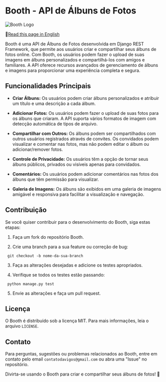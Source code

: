 # Booth - API de Álbuns de Fotos

![Booth Logo](booth_logo.png)

:small_blue_diamond:[Read this page in English](https://github.com/Davi-Ga/booth-api/blob/main/README-en.md)  

Booth é uma API de Álbuns de Fotos desenvolvida em Django REST Framework, que permite aos usuários criar e compartilhar seus álbuns de fotos online. Com Booth, os usuários podem fazer o upload de suas imagens em álbuns personalizados e compartilhá-los com amigos e familiares. A API oferece recursos avançados de gerenciamento de álbuns e imagens para proporcionar uma experiência completa e segura.

## Funcionalidades Principais

- **Criar Álbuns:** Os usuários podem criar álbuns personalizados e atribuir um título e uma descrição a cada álbum.

- **Adicionar Fotos:** Os usuários podem fazer o upload de suas fotos para os álbuns que criaram. A API suporta vários formatos de imagem com detecção automática de tipos de arquivo.

- **Compartilhar com Outros:** Os álbuns podem ser compartilhados com outros usuários registrados através de convites. Os convidados podem visualizar e comentar nas fotos, mas não podem editar o álbum ou adicionar/remover fotos.

- **Controle de Privacidade:** Os usuários têm a opção de tornar seus álbuns públicos, privados ou visíveis apenas para convidados.

- **Comentários:** Os usuários podem adicionar comentários nas fotos dos álbuns que têm permissão para visualizar.

- **Galeria de Imagens:** Os álbuns são exibidos em uma galeria de imagens amigável e responsiva para facilitar a visualização e navegação.

## Contribuição

Se você quiser contribuir para o desenvolvimento do Booth, siga estas etapas:

1. Faça um fork do repositório Booth.

2. Crie uma branch para a sua feature ou correção de bug:
```
 git checkout -b nome-da-sua-branch
```
3. Faça as alterações desejadas e adicione os testes apropriados.

4. Verifique se todos os testes estão passando:
```
 python manage.py test
```

5. Envie as alterações e faça um pull request.

## Licença

O Booth é distribuído sob a licença MIT. Para mais informações, leia o arquivo `LICENSE`.

## Contato

Para perguntas, sugestões ou problemas relacionados ao Booth, entre em contato pelo email `contatodavigos@gmail.com` ou abra uma "Issue" no repositório.

Divirta-se usando o Booth para criar e compartilhar seus álbuns de fotos! 📸
